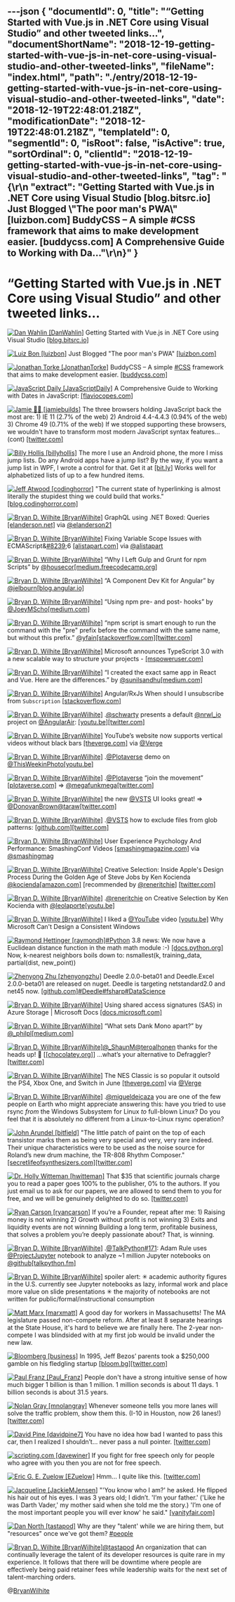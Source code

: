 ---json
{
  "documentId": 0,
  "title": "“Getting Started with Vue.js in .NET Core using Visual Studio” and other tweeted links…",
  "documentShortName": "2018-12-19-getting-started-with-vue-js-in-net-core-using-visual-studio-and-other-tweeted-links",
  "fileName": "index.html",
  "path": "./entry/2018-12-19-getting-started-with-vue-js-in-net-core-using-visual-studio-and-other-tweeted-links",
  "date": "2018-12-19T22:48:01.218Z",
  "modificationDate": "2018-12-19T22:48:01.218Z",
  "templateId": 0,
  "segmentId": 0,
  "isRoot": false,
  "isActive": true,
  "sortOrdinal": 0,
  "clientId": "2018-12-19-getting-started-with-vue-js-in-net-core-using-visual-studio-and-other-tweeted-links",
  "tag": "{\r\n  \"extract\": \"Getting Started with Vue.js in .NET Core using Visual Studio [blog.bitsrc.io] Just Blogged \\\"The poor man's PWA\\\" [luizbon.com] BuddyCSS – A simple #CSS framework that aims to make development easier. [buddycss.com] A Comprehensive Guide to Working with Da...\"\r\n}"
}
---

# “Getting Started with Vue.js in .NET Core using Visual Studio” and other tweeted links…

[<img alt="Dan Wahlin [DanWahlin]" src="https://songhay.blob.core.windows.net:443/shared-social-twitter/DanWahlin.jpg">](http://codewithdan.com/) Getting Started with Vue.js in .NET Core using Visual Studio [[blog.bitsrc.io]](https://blog.bitsrc.io/getting-started-with-vue-js-in-net-core-using-visual-studio-efbb43703630)

[<img alt="Luiz Bon [luizbon]" src="https://songhay.blob.core.windows.net:443/shared-social-twitter/luizbon.jpeg">](http://luizbon.com/) Just Blogged "The poor man's PWA" [[luizbon.com]](https://www.luizbon.com/blog/the-poor-mans-progressive-wep-app/)

[<img alt="Jonathan Torke [JonathanTorke]" src="https://songhay.blob.core.windows.net:443/shared-social-twitter/JonathanTorke.jpg">](https://jonathantorke.me/) BuddyCSS – A simple [#CSS](http://twitter.com/search?q='%23CSS) framework that aims to make development easier. [[buddycss.com]](https://buddycss.com/)

[<img alt="JavaScript Daily [JavaScriptDaily]" src="https://songhay.blob.core.windows.net:443/shared-social-twitter/JavaScriptDaily.jpg">](https://twitter.com/JavaScriptDaily) A Comprehensive Guide to Working with Dates in JavaScript: [[flaviocopes.com]](https://flaviocopes.com/javascript-dates/)

[<img alt="Jamie 🏳️‍🌈 [jamiebuilds]" src="https://songhay.blob.core.windows.net:443/shared-social-twitter/jamiebuilds.jpg">](http://jamie.build/) The three browsers holding JavaScript back the most are: 1) IE 11 (2.7% of the web) 2) Android 4.4-4.4.3 (0.94% of the web) 3) Chrome 49 (0.71% of the web) If we stopped supporting these browsers, we wouldn't have to transform most modern JavaScript syntax features... (cont) [[twitter.com]](https://twitter.com/jamiebuilds/status/1022568918949408768/photo/1)

[<img alt="Billy Hollis [billyhollis]" src="https://songhay.blob.core.windows.net:443/shared-social-twitter/billyhollis.jpg">](http://billyhollis.me/) The more I use an Android phone, the more I miss jump lists. Do any Android apps have a jump list? By the way, if you want a jump list in WPF, I wrote a control for that. Get it at [[bit.ly]](http://bit.ly/JumpList) Works well for alphabetized lists of up to a few hundred items.

[<img alt="Jeff Atwood [codinghorror]" src="https://songhay.blob.core.windows.net:443/shared-social-twitter/codinghorror.png">](http://blog.codinghorror.com/) "The current state of hyperlinking is almost literally the stupidest thing we could build that works." [[blog.codinghorror.com]](https://blog.codinghorror.com/the-xanadu-dream/)

[<img alt="Bryan D. Wilhite [BryanWilhite]" src="https://songhay.blob.core.windows.net:443/shared-social-twitter/BryanWilhite.jpeg">](http://songhayblog.azurewebsites.net/) GraphQL using .NET Boxed: Queries [[elanderson.net]](https://elanderson.net/2018/07/graphql-using-net-boxed-queries/) via [@elanderson21](http://twitter.com/@elanderson21)

[<img alt="Bryan D. Wilhite [BryanWilhite]" src="https://songhay.blob.core.windows.net:443/shared-social-twitter/BryanWilhite.jpeg">](http://songhayblog.azurewebsites.net/) Fixing Variable Scope Issues with ECMAScript&[#8239](http://twitter.com/search?q='%238239);6 [[alistapart.com]](http://alistapart.com/article/fixing-variable-scope-issues-with-ecmascript-6) via [@alistapart](http://twitter.com/@alistapart)

[<img alt="Bryan D. Wilhite [BryanWilhite]" src="https://songhay.blob.core.windows.net:443/shared-social-twitter/BryanWilhite.jpeg">](http://songhayblog.azurewebsites.net/) “Why I Left Gulp and Grunt for npm Scripts” by [@housecor](http://twitter.com/@housecor)[[medium.freecodecamp.org]](https://medium.freecodecamp.org/why-i-left-gulp-and-grunt-for-npm-scripts-3d6853dd22b8)

[<img alt="Bryan D. Wilhite [BryanWilhite]" src="https://songhay.blob.core.windows.net:443/shared-social-twitter/BryanWilhite.jpeg">](http://songhayblog.azurewebsites.net/) “A Component Dev Kit for Angular” by [@jelbourn](http://twitter.com/@jelbourn)[[blog.angular.io]](https://blog.angular.io/a-component-dev-kit-for-angular-9f06e3b4b3b4)

[<img alt="Bryan D. Wilhite [BryanWilhite]" src="https://songhay.blob.core.windows.net:443/shared-social-twitter/BryanWilhite.jpeg">](http://songhayblog.azurewebsites.net/) “Using npm pre- and post- hooks” by [@JoeyMScho](http://twitter.com/@JoeyMScho)[[medium.com]](https://medium.com/yld-engineering-blog/using-npm-pre-and-post-hooks-d89dcf2d86cf)

[<img alt="Bryan D. Wilhite [BryanWilhite]" src="https://songhay.blob.core.windows.net:443/shared-social-twitter/BryanWilhite.jpeg">](http://songhayblog.azurewebsites.net/) “npm script is smart enough to run the command with the "pre" prefix before the command with the same name, but without this prefix.” [@yfain](http://twitter.com/@yfain)[[stackoverflow.com]](https://stackoverflow.com/a/44935056/22944)[[twitter.com]](https://twitter.com/BryanWilhite/status/1025061732404813824/photo/1)

[<img alt="Bryan D. Wilhite [BryanWilhite]" src="https://songhay.blob.core.windows.net:443/shared-social-twitter/BryanWilhite.jpeg">](http://songhayblog.azurewebsites.net/) Microsoft announces TypeScript 3.0 with a new scalable way to structure your projects - [[mspoweruser.com]](https://mspoweruser.com/microsoft-announces-typescript-3-0-with-a-new-scalable-way-to-structure-your-projects/)

[<img alt="Bryan D. Wilhite [BryanWilhite]" src="https://songhay.blob.core.windows.net:443/shared-social-twitter/BryanWilhite.jpeg">](http://songhayblog.azurewebsites.net/) “I created the exact same app in React and Vue. Here are the differences.” by [@sunilsandhu](http://twitter.com/@sunilsandhu)[[medium.com]](https://medium.com/javascript-in-plain-english/i-created-the-exact-same-app-in-react-and-vue-here-are-the-differences-e9a1ae8077fd)

[<img alt="Bryan D. Wilhite [BryanWilhite]" src="https://songhay.blob.core.windows.net:443/shared-social-twitter/BryanWilhite.jpeg">](http://songhayblog.azurewebsites.net/) Angular/RxJs When should I unsubscribe from `Subscription` [[stackoverflow.com]](https://stackoverflow.com/q/38008334/22944?stw=2)

[<img alt="Bryan D. Wilhite [BryanWilhite]" src="https://songhay.blob.core.windows.net:443/shared-social-twitter/BryanWilhite.jpeg">](http://songhayblog.azurewebsites.net/) .[@schwarty](http://twitter.com/@schwarty) presents a default [@nrwl_io](http://twitter.com/@nrwl_io) project on [@AngularAir](http://twitter.com/@AngularAir): [[youtu.be]](https://youtu.be/0N589xX2ZQw?t=1317)[[twitter.com]](https://twitter.com/BryanWilhite/status/1024343185722552320/photo/1)

[<img alt="Bryan D. Wilhite [BryanWilhite]" src="https://songhay.blob.core.windows.net:443/shared-social-twitter/BryanWilhite.jpeg">](http://songhayblog.azurewebsites.net/) YouTube’s website now supports vertical videos without black bars [[theverge.com]](https://www.theverge.com/2018/7/30/17629504/youtube-website-vertical-videos-without-black-bars?utm_campaign=theverge&utm_content=entry&utm_medium=social&utm_source=twitter) via [@Verge](http://twitter.com/@Verge)

[<img alt="Bryan D. Wilhite [BryanWilhite]" src="https://songhay.blob.core.windows.net:443/shared-social-twitter/BryanWilhite.jpeg">](http://songhayblog.azurewebsites.net/) .[@Plotaverse](http://twitter.com/@Plotaverse) demo on [@ThisWeekinPhoto](http://twitter.com/@ThisWeekinPhoto)[[youtu.be]](https://youtu.be/tWy33HEr9dk?t=1258)

[<img alt="Bryan D. Wilhite [BryanWilhite]" src="https://songhay.blob.core.windows.net:443/shared-social-twitter/BryanWilhite.jpeg">](http://songhayblog.azurewebsites.net/) .[@Plotaverse](http://twitter.com/@Plotaverse) “join the movement” [[plotaverse.com]](https://plotaverse.com/) => [@megafunkmega](http://twitter.com/@megafunkmega)[[twitter.com]](https://twitter.com/BryanWilhite/status/1024433214301986817/photo/1)

[<img alt="Bryan D. Wilhite [BryanWilhite]" src="https://songhay.blob.core.windows.net:443/shared-social-twitter/BryanWilhite.jpeg">](http://songhayblog.azurewebsites.net/) the new [@VSTS](http://twitter.com/@VSTS) UI looks great! => [@DonovanBrown](http://twitter.com/@DonovanBrown)[@taraw](http://twitter.com/@taraw)[[twitter.com]](https://twitter.com/BryanWilhite/status/1024687355158884354/photo/1)

[<img alt="Bryan D. Wilhite [BryanWilhite]" src="https://songhay.blob.core.windows.net:443/shared-social-twitter/BryanWilhite.jpeg">](http://songhayblog.azurewebsites.net/) .[@VSTS](http://twitter.com/@VSTS) how to exclude files from glob patterns: [[github.com]](https://github.com/Microsoft/vsts-tasks/issues/4712)[[twitter.com]](https://twitter.com/BryanWilhite/status/1024792327397634048/photo/1)

[<img alt="Bryan D. Wilhite [BryanWilhite]" src="https://songhay.blob.core.windows.net:443/shared-social-twitter/BryanWilhite.jpeg">](http://songhayblog.azurewebsites.net/) User Experience Psychology And Performance: SmashingConf Videos [[smashingmagazine.com]](https://www.smashingmagazine.com/2018/08/smashingconf-ux-videos/) via [@smashingmag](http://twitter.com/@smashingmag)

[<img alt="Bryan D. Wilhite [BryanWilhite]" src="https://songhay.blob.core.windows.net:443/shared-social-twitter/BryanWilhite.jpeg">](http://songhayblog.azurewebsites.net/) Creative Selection: Inside Apple's Design Process During the Golden Age of Steve Jobs by Ken Kocienda [@kocienda](http://twitter.com/@kocienda)[[amazon.com]](https://www.amazon.com/Creative-Selection-Inside-Apples-Process/dp/1250194466?SubscriptionId=1SW6D7X6ZXXR92KVX0G2&tag=thekintespacec00&linkCode=xm2&camp=2025&creative=165953&creativeASIN=1250194466) [recommended by [@reneritchie](http://twitter.com/@reneritchie)] [[twitter.com]](https://twitter.com/BryanWilhite/status/1024743664960983040/photo/1)

[<img alt="Bryan D. Wilhite [BryanWilhite]" src="https://songhay.blob.core.windows.net:443/shared-social-twitter/BryanWilhite.jpeg">](http://songhayblog.azurewebsites.net/) .[@reneritchie](http://twitter.com/@reneritchie) on Creative Selection by Ken Kocienda with [@leolaporte](http://twitter.com/@leolaporte)[[youtu.be]](https://youtu.be/sb8SjTkqiwY?t=5236)

[<img alt="Bryan D. Wilhite [BryanWilhite]" src="https://songhay.blob.core.windows.net:443/shared-social-twitter/BryanWilhite.jpeg">](http://songhayblog.azurewebsites.net/) I liked a [@YouTube](http://twitter.com/@YouTube) video [[youtu.be]](http://youtu.be/hn5QjtpjW_U?a) Why Microsoft Can't Design a Consistent Windows

[<img alt="Raymond Hettinger [raymondh]" src="https://songhay.blob.core.windows.net:443/shared-social-twitter/raymondh.jpg">](https://rhettinger.wordpress.com/)[#Python](http://twitter.com/search?q='%23Python) 3.8 news: We now have a Euclidean distance function in the math math module :-) [[docs.python.org]](https://docs.python.org/3.8/library/math.html#math.dist) Now, k-nearest neighbors boils down to: nsmallest(k, training_data, partial(dist, new_point))

[<img alt="Zhenyong Zhu [zhenyongzhu]" src="https://songhay.blob.core.windows.net:443/shared-social-twitter/zhenyongzhu.jpg">](https://twitter.com/zhenyongzhu) Deedle 2.0.0-beta01 and Deedle.Excel 2.0.0-beta01 are released on nuget. Deedle is targeting netstandard2.0 and net45 now. [[github.com]](https://github.com/fslaborg/Deedle/blob/master/RELEASE_NOTES.md)[#Deedle](http://twitter.com/search?q='%23Deedle)[#fsharp](http://twitter.com/search?q='%23fsharp)[#DataScience](http://twitter.com/search?q='%23DataScience)

[<img alt="Bryan D. Wilhite [BryanWilhite]" src="https://songhay.blob.core.windows.net:443/shared-social-twitter/BryanWilhite.jpeg">](http://songhayblog.azurewebsites.net/) Using shared access signatures (SAS) in Azure Storage | Microsoft Docs [[docs.microsoft.com]](https://docs.microsoft.com/en-us/azure/storage/common/storage-dotnet-shared-access-signature-part-1?WT.mc_id=twitter)

[<img alt="Bryan D. Wilhite [BryanWilhite]" src="https://songhay.blob.core.windows.net:443/shared-social-twitter/BryanWilhite.jpeg">](http://songhayblog.azurewebsites.net/) “What sets Dank Mono apart?” by [@_philpl](http://twitter.com/@_philpl)[[medium.com]](https://medium.com/@philpl/what-sets-dank-mono-apart-1bbdc1cc3cbd)

[<img alt="Bryan D. Wilhite [BryanWilhite]" src="https://songhay.blob.core.windows.net:443/shared-social-twitter/BryanWilhite.jpeg">](http://songhayblog.azurewebsites.net/)[@_ShaunM](http://twitter.com/@_ShaunM)[@teroalhonen](http://twitter.com/@teroalhonen) thanks for the heads up! 🤠 [[[chocolatey.org]](https://chocolatey.org/packages?q=bleachbit)] …what’s your alternative to Defraggler? [[twitter.com]](https://twitter.com/BryanWilhite/status/1025430070947545088/photo/1)

[<img alt="Bryan D. Wilhite [BryanWilhite]" src="https://songhay.blob.core.windows.net:443/shared-social-twitter/BryanWilhite.jpeg">](http://songhayblog.azurewebsites.net/) The NES Classic is so popular it outsold the PS4, Xbox One, and Switch in June [[theverge.com]](https://www.theverge.com/2018/8/2/17642236/nes-classic-npd-sales-data-june-2018?utm_campaign=theverge&utm_content=entry&utm_medium=social&utm_source=twitter) via [@Verge](http://twitter.com/@Verge)

[<img alt="Bryan D. Wilhite [BryanWilhite]" src="https://songhay.blob.core.windows.net:443/shared-social-twitter/BryanWilhite.jpeg">](http://songhayblog.azurewebsites.net/) .[@migueldeicaza](http://twitter.com/@migueldeicaza) you are one of the few people on Earth who might appreciate answering this: have you tried to use rsync *from* the Windows Subsystem for Linux *to* full-blown Linux? Do you feel that it is absolutely no different from a Linux-to-Linux rsync operation?

[<img alt="John Arundel [bitfield]" src="https://songhay.blob.core.windows.net:443/shared-social-twitter/bitfield.jpeg">](http://bitfieldconsulting.com/about) "The little patch of paint on the top of each transistor marks them as being very special and very, very rare indeed. Their unique characteristics were to be used as the noise source for Roland’s new drum machine, the TR-808 Rhythm Composer." [[secretlifeofsynthesizers.com]](http://secretlifeofsynthesizers.com/the-strange-heart-of-the-roland-tr-808/)[[twitter.com]](https://twitter.com/bitfield/status/1025821432880738304/photo/1)

[<img alt="Dr. Holly Witteman [hwitteman]" src="https://songhay.blob.core.windows.net:443/shared-social-twitter/hwitteman.jpg">](http://holly.witteman.ca/) That $35 that scientific journals charge you to read a paper goes 100% to the publisher, 0% to the authors. If you just email us to ask for our papers, we are allowed to send them to you for free, and we will be genuinely delighted to do so. [[twitter.com]](https://twitter.com/mantia/status/1013559718759956481)

[<img alt="Ryan Carson [ryancarson]" src="https://songhay.blob.core.windows.net:443/shared-social-twitter/ryancarson.jpg">](http://teamtreehouse.com/go/talentpath) If you’re a Founder, repeat after me: 1) Raising money is not winning 2) Growth without profit is not winning 3) Exits and liquidity events are not winning Building a long term, profitable business, that solves a problem you’re deeply passionate about? That, is winning.

[<img alt="Bryan D. Wilhite [BryanWilhite]" src="https://songhay.blob.core.windows.net:443/shared-social-twitter/BryanWilhite.jpeg">](http://songhayblog.azurewebsites.net/) .[@TalkPython](http://twitter.com/@TalkPython)[#171](http://twitter.com/search?q='%23171): Adam Rule uses [@ProjectJupyter](http://twitter.com/@ProjectJupyter) notebook to analyze ~1 million Jupyter notebooks on [@github](http://twitter.com/@github)[[talkpython.fm]](https://talkpython.fm/episodes/show/171/1m-jupyter-notebooks-analyzed)

[<img alt="Bryan D. Wilhite [BryanWilhite]" src="https://songhay.blob.core.windows.net:443/shared-social-twitter/BryanWilhite.jpeg">](http://songhayblog.azurewebsites.net/) spoiler alert: ✳ academic authority figures in the U.S. currently see Jupyter notebooks as lazy, informal work and place more value on slide presentations ✳ the majority of notebooks are not written for public/formal/instructional consumption

[<img alt="Matt Marx [marxmatt]" src="https://songhay.blob.core.windows.net:443/shared-social-twitter/marxmatt.jpg">](http://www.mattmarx.com/) A good day for workers in Massachusetts! The MA legislature passed non-compete reform. After at least 8 separate hearings at the State House, it's hard to believe we are finally here. The 2-year non-compete I was blindsided with at my first job would be invalid under the new law.

[<img alt="Bloomberg [business]" src="https://songhay.blob.core.windows.net:443/shared-social-twitter/business.jpg">](http://www.bloomberg.com/) In 1995, Jeff Bezos’ parents took a $250,000 gamble on his fledgling startup [[bloom.bg]](https://bloom.bg/2OAhxNQ)[[twitter.com]](https://twitter.com/business/status/1024633419551191040/photo/1)

[<img alt="Paul Franz [Paul_Franz]" src="https://songhay.blob.core.windows.net:443/shared-social-twitter/Paul_Franz.jpg">](http://nichtdiesetone.blogspot.com/) People don't have a strong intuitive sense of how much bigger 1 billion is than 1 million. 1 million seconds is about 11 days. 1 billion seconds is about 31.5 years.

[<img alt="Nolan Gray [mnolangray]" src="https://songhay.blob.core.windows.net:443/shared-social-twitter/mnolangray.jpg">](https://twitter.com/mnolangray) Whenever someone tells you more lanes will solve the traffic problem, show them this. (I-10 in Houston, now 26 lanes!) [[twitter.com]](https://twitter.com/mnolangray/status/1025942278068727808/photo/1)

[<img alt="David Pine [davidpine7]" src="https://songhay.blob.core.windows.net:443/shared-social-twitter/davidpine7.jpg">](https://davidpine.net/) You have no idea how bad I wanted to pass this car, then I realized I shouldn’t... never pass a null pointer. [[twitter.com]](https://twitter.com/davidpine7/status/1025377645217898497/photo/1)

[<img alt="scripting.com [davewiner]" src="https://songhay.blob.core.windows.net:443/shared-social-twitter/davewiner.jpg">](http://scripting.com/) If you fight for free speech only for people who agree with you then you are not for free speech.

[<img alt="Eric G. E. Zuelow [EZuelow]" src="https://songhay.blob.core.windows.net:443/shared-social-twitter/EZuelow.jpeg">](http://ericzuelow.com/) Hmm... I quite like this. [[twitter.com]](https://twitter.com/EZuelow/status/1025383089307103233/photo/1)

[<img alt="Jacqueline [JackieMJensen]" src="https://songhay.blob.core.windows.net:443/shared-social-twitter/JackieMJensen.jpg">](https://t.co/dsKUTUWYHQ) "'You know who I am?' he asked. He flipped his hair out of his eyes. I was 3 years old; I didn’t. 'I’m your father.' ('Like he was Darth Vader,' my mother said when she told me the story.) 'I’m one of the most important people you will ever know' he said." [[vanityfair.com]](https://www.vanityfair.com/news/2018/08/lisa-brennan-jobs-small-fry-steve-jobs-daughter?utm_source=chargedtech&utm_medium=email&utm_campaign=173_what_happens_when_hackers_steal_your_phone_number&utm_term=2018-08-05)

[<img alt="Dan North [tastapod]" src="https://songhay.blob.core.windows.net:443/shared-social-twitter/tastapod.jpg">](http://dannorth.net/) Why are they "talent' while we are hiring them, but "resources" once we've got them? [#people](http://twitter.com/search?q='%23people)

[<img alt="Bryan D. Wilhite [BryanWilhite]" src="https://songhay.blob.core.windows.net:443/shared-social-twitter/BryanWilhite.jpeg">](http://songhayblog.azurewebsites.net/)[@tastapod](http://twitter.com/@tastapod) An organization that can continually leverage the talent of its developer resources is quite rare in my experience. It follows that there will be downtime where people are effectively being paid retainer fees while leadership waits for the next set of talent-marching orders.

@[BryanWilhite](https://twitter.com/BryanWilhite)
